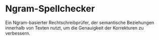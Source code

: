 # Ngram-Spellchecker
Ein Ngram-basierter Rechtschreibprüfer, der semantische Beziehungen innerhalb von Texten nutzt, um die Genauigkeit der Korrekturen zu verbessern.
